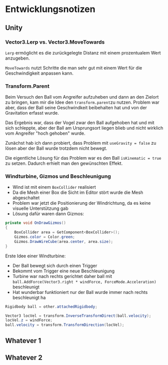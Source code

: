 # Entwicklungsnotizen

## Unity

### Vector3.Lerp vs. Vector3.MoveTowards

`Lerp` ermöglicht es die zurückgelegte Distanz mit einem prozentualem Wert anzugeben.

`MoveTowards` nutzt Schritte die man sehr gut mit einem Wert für die Geschwindigkeit anpassen kann.

### Transform.Parent

Beim Versuch den Ball vom Angreifer aufzuheben und dann an den Zielort zu bringen, kam mir die Idee den `transform.parent`zu nutzen. Problem war aber, dass der Ball seine Geschwindkeit beibehalten hat und von der Gravitation erfasst wurde.

Das Ergebnis war, dass der Vogel zwar den Ball aufgehoben hat und mit sich schleppte, aber der Ball am Ursprungsort liegen blieb und nicht wirklich vom Angreifer "hoch gehoben" wurde.

Zunächst hab ich dann probiert, dass Problem mit `useGravity = false` zu lösen aber der Ball wurde trotzdem nicht bewegt. 

Die eigentliche Lösung für das Problem war es den Ball `isKinematic = true` zu setzen. Dadurch erhielt man den gewünschten Effekt.

### Windturbine, Gizmos und Beschleunigung

- Wind ist mit einem `BoxCollider` realisiert
- Da die Mesh einer Box die Sicht im Editor stört wurde die Mesh abgeschaltet
- Problem war jetzt die Positionierung der Windrichtung, da es keine visuelle Unterstützung gab
- Lösung dafür waren dann Gizmos:

```cs
private void OnDrawGizmos()
{
    BoxCollider area = GetComponent<BoxCollider>();
    Gizmos.color = Color.green;
    Gizmos.DrawWireCube(area.center, area.size);
}
```

Erste Idee einer Windturbine:
- Der Ball bewegt sich durch einen Trigger
- Bekommt vom Trigger eine neue Beschleunigung
- Turbine war nach rechts gerichtet daher ball mit  
``` ball.AddForce(Vector3.right * windForce, ForceMode.Acceleration) ```  
beschleunigt
- Hat wunderbar funktioniert nur der Ball wurde immer nach rechts beschleunigt
ha

```cs
Rigidbody ball = other.attachedRigidbody;

Vector3 locVel = transform.InverseTransformDirect(ball.velocity);
locVel.z = windForce;
ball.velocity = transform.TransformDirection(locVel);
``` 


## Whatever 1
## Whatever 2
